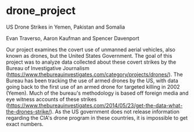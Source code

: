 # drone_project
US Drone Strikes in Yemen, Pakistan and Somalia

Evan Traverso, Aaron Kaufman and Spencer Davenport


Our project examines the covert use of unmanned aerial vehicles, also known as drones, but the United States Government. The goal of this project was to analyze data collected about these covert strikes by the Bureau of Investigative Journalism (https://www.thebureauinvestigates.com/category/projects/drones/). The Bureau has been tracking the use of armed drones by the US, with data going back to the first use of an armed drone for targeted killing in 2002 (Yemen). Much of the bureau's methodology is based off foreign media and eye witness accounts of these strikes (https://www.thebureauinvestigates.com/2014/05/23/get-the-data-what-the-drones-strike/). As the US government does not release information regarding the CIA's drone program in these countries, it is impossible to get exact numbers. 
